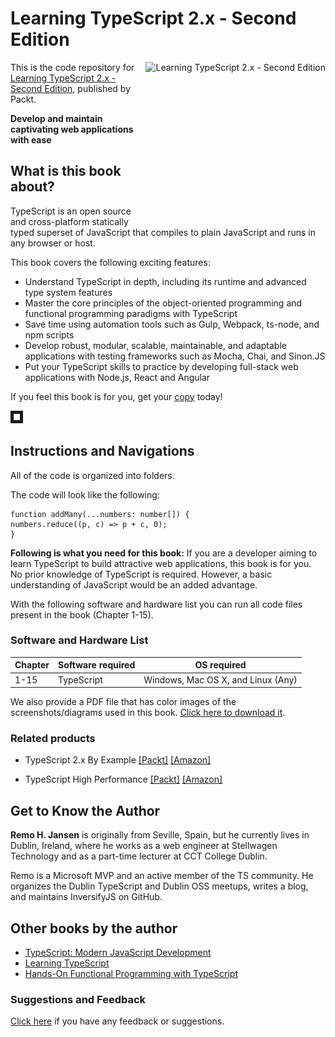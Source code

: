 # Learning TypeScript 2.x - Second Edition

<a href="https://www.packtpub.com/application-development/learning-typescript-2x-second-edition?utm_source=github&utm_medium=repository&utm_campaign=9781788391474"><img src="https://dz13w8afd47il.cloudfront.net/sites/default/files/imagecache/ppv4_main_book_cover/B08005_cover.png" alt="Learning TypeScript 2.x - Second Edition" height="256px" align="right"></a>

This is the code repository for [Learning TypeScript 2.x - Second Edition](https://www.packtpub.com/application-development/learning-typescript-2x-second-edition?utm_source=github&utm_medium=repository&utm_campaign=9781788391474), published by Packt.

**Develop and maintain captivating web applications with ease**

## What is this book about?
TypeScript is an open source and cross-platform statically typed superset of JavaScript that compiles to plain JavaScript and runs in any browser or host.

This book covers the following exciting features: 
* Understand TypeScript in depth, including its runtime and advanced type system features
* Master the core principles of the object-oriented programming and functional programming paradigms with TypeScript
* Save time using automation tools such as Gulp, Webpack, ts-node, and npm scripts
* Develop robust, modular, scalable, maintainable, and adaptable applications with testing frameworks such as Mocha, Chai, and Sinon.JS
* Put your TypeScript skills to practice by developing full-stack web applications with Node.js, React and Angular

If you feel this book is for you, get your [copy](https://www.amazon.com/dp/1788391470) today!

<a href="https://www.packtpub.com/?utm_source=github&utm_medium=banner&utm_campaign=GitHubBanner"><img src="https://raw.githubusercontent.com/PacktPublishing/GitHub/master/GitHub.png" alt="https://www.packtpub.com/" border="5" /></a>

## Instructions and Navigations
All of the code is organized into folders.

The code will look like the following:
```
function addMany(...numbers: number[]) {
numbers.reduce((p, c) => p + c, 0);
}
```

**Following is what you need for this book:**
If you are a developer aiming to learn TypeScript to build attractive web applications, this book is for you. No prior knowledge of TypeScript is required. However, a basic understanding of JavaScript would be an added advantage.

With the following software and hardware list you can run all code files present in the book (Chapter 1-15).

### Software and Hardware List

| Chapter  | Software required                   | OS required                        |
| -------- | ------------------------------------| -----------------------------------|
| 1-15     | TypeScript                          | Windows, Mac OS X, and Linux (Any) |



We also provide a PDF file that has color images of the screenshots/diagrams used in this book. [Click here to download it](https://www.packtpub.com/sites/default/files/downloads/LearningTypeScript2xSecondEdition_ColorImages.pdf).


### Related products <Other books you may enjoy>
* TypeScript 2.x By Example [[Packt]](https://www.packtpub.com/application-development/typescript-2x-example?utm_source=github&utm_medium=repository&utm_campaign=9781787280038) [[Amazon]](https://www.amazon.com/dp/1787280039)

* TypeScript High Performance [[Packt]](https://www.packtpub.com/application-development/typescript-high-performance?utm_source=github&utm_medium=repository&utm_campaign=9781785288647) [[Amazon]](https://www.amazon.com/dp/1785288644)

## Get to Know the Author
**Remo H. Jansen**
is originally from Seville, Spain, but he currently lives in Dublin, Ireland, where he works as a web engineer at Stellwagen Technology and as a part-time lecturer at CCT College Dublin.

Remo is a Microsoft MVP and an active member of the TS community. He organizes the Dublin TypeScript and Dublin OSS meetups, writes a blog, and maintains InversifyJS on GitHub.


## Other books by the author
* [TypeScript: Modern JavaScript Development](https://www.packtpub.com/application-development/typescript-modern-javascript-development?utm_source=github&utm_medium=repository&utm_campaign=9781787289086)
* [Learning TypeScript](https://www.packtpub.com/web-development/learning-typescript?utm_source=github&utm_medium=repository&utm_campaign=9781783985548)
* [Hands-On Functional Programming with TypeScript](https://www.packtpub.com/application-development/hands-functional-programming-typescript?utm_source=github&utm_medium=repository&utm_campaign=9781788831437)

### Suggestions and Feedback
[Click here](https://docs.google.com/forms/d/e/1FAIpQLSdy7dATC6QmEL81FIUuymZ0Wy9vH1jHkvpY57OiMeKGqib_Ow/viewform) if you have any feedback or suggestions.
